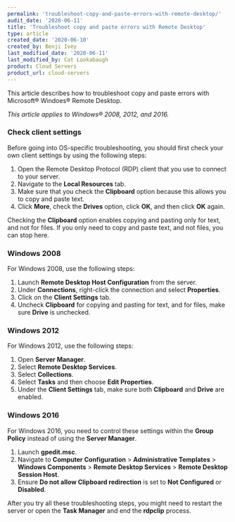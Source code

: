 ```yaml
---
permalink: 'troubleshoot-copy-and-paste-errors-with-remote-desktop/'
audit_date: '2020-06-11'
title: 'Troubleshoot copy and paste errors with Remote Desktop'
type: article
created_date: '2020-06-10'
created_by: Benji Ivey
last_modified_date: '2020-06-11'
last_modified_by: Cat Lookabaugh
product: Cloud Servers
product_url: cloud-servers
---
```


This article describes how to troubleshoot copy and paste errors with Microsoft&reg; Windoes&reg; Remote Desktop. 

*This article applies to Windows&reg; 2008, 2012, and 2016.*

### Check client settings

Before going into OS-specific troubleshooting, you should first check your own client settings by using
the following steps:

1. Open the Remote Desktop Protocol (RDP) client that you use to connect to your server.
2. Navigate to the **Local Resources** tab.
3. Make sure that you check the **Clipboard** option because this allows you to copy and paste text.
4. Click **More**, check the **Drives** option, click **OK**, and then click **OK** again.

Checking the **Clipboard** option enables copying and pasting only for text, and not for files. If you only
need to copy and paste text, and not files, you can stop here.

### Windows 2008

For Windows 2008, use the following steps:

1. Launch **Remote Desktop Host Configuration** from the server.
2. Under **Connections**, right-click the connection and select **Properties**.
3. Click on the **Client Settings** tab.
4. Uncheck **Clipboard** for copying and pasting for text, and for files, make sure **Drive** is unchecked.

### Windows 2012

For Windows 2012, use the following steps:

1. Open **Server Manager**.
2. Select **Remote Desktop Services**.
3. Select **Collections**.
4. Select **Tasks** and then choose **Edit Properties**.
5. Under the **Client Settings** tab, make sure both **Clipboard** and **Drive** are enabled.

### Windows 2016

For Windows 2016, you need to control these settings within the **Group Policy** instead of using
the **Server Manager**.

1. Launch **gpedit.msc**.
2. Navigate to **Computer Configuration** > **Administrative Templates** > **Windows Components** > **Remote Desktop Services** > **Remote Desktop Session Host**.
3. Ensure **Do not allow Clipboard redirection** is set to **Not Configured** or **Disabled**.

After you try all these troubleshooting steps, you might need to restart the server or open the 
**Task Manager** and end the **rdpclip** process.
